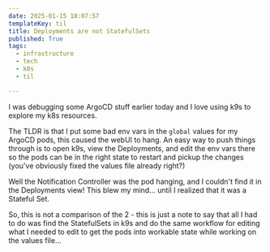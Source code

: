 ```yaml
---
date: 2025-01-15 18:07:57
templateKey: til
title: Deployments are not StatefulSets
published: True
tags:
  - infrastructure
  - tech
  - k8s
  - til

---
```


I was debugging some ArgoCD stuff earlier today and I love using k9s to explore
my k8s resources.

The TLDR is that I put some bad env vars in the `global` values for my ArgoCD
pods, this caused the webUI to hang. An easy way to push things through is to
open k9s, view the Deployments, and edit the env vars there so the pods can be
in the right state to restart and pickup the changes (you've obviously fixed
the values file already right?)

Well the Notification Controller was the pod hanging, and I couldn't find it in
the Deployments view! This blew my mind... until I realized that it was a
Stateful Set.

So, this is not a comparison of the 2 - this is just a note to say that all I
had to do was find the StatefulSets in k9s and do the same workflow for editing
what I needed to edit to get the pods into workable state while working on the
values file...
